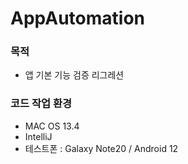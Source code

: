 # AppAutomation

### 목적
- 앱 기본 기능 검증 리그레션

### 코드 작업 환경
- MAC OS 13.4
- IntelliJ
- 테스트폰 : Galaxy Note20 / Android 12
